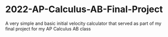 # 2022-AP-Calculus-AB-Final-Project
A very simple and basic initial velocity calculator that served as part of my final project for my AP Calculus AB class
